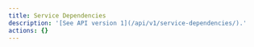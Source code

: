 ```yaml
---
title: Service Dependencies
description: '[See API version 1](/api/v1/service-dependencies/).'
actions: {}
---
```

